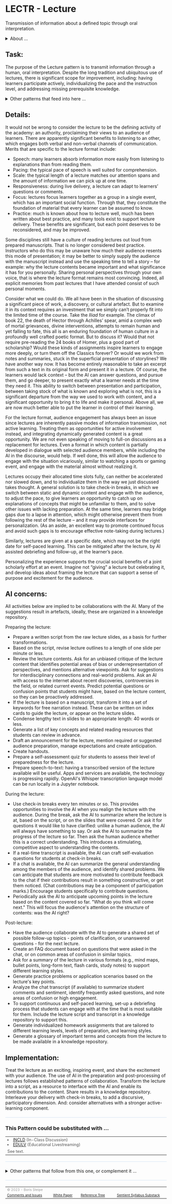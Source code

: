 <!-- template v. 2023-05-24T10:29-0400   -->
<!-- compatible with PSPEC v. 2023-05-21 -->
<style>
table {
  width: 100%;
}
</style>

# LECTR - Lecture

Transmission of information about a defined topic through oral interpretation.

<details>
  <summary>About ...</summary>
  <p>
  <table style="width:100%; font-size:75%;">
  <tr><td>Short Title: </td><td>Lecture</td></tr>
  <tr><td>Contributors: </td><td>Boris STEIPE <boris.steipe@utoronto.ca></td></tr>
  <tr><td>Schema version: </td><td>v. 2023-05-21</td></tr>
  <tr><td>Last Update: </td><td>2023-05-21T17:00-0400</td></tr>
  <tr><td>Status: </td><td>public</td></tr>
  <tr><td>Tree style: </td><td>show:TRUE; col:#E1EEE5; size:10; order:105</td></tr>
  </table>
  </p>
</details>

## Task:
The purpose of the Lecture pattern is to transmit information through a human, oral interpretation. Despite the long tradition and ubiquitous use of lectures, there is significant scope for improvement, including: having learners participate actively, individualizing the pace and the instruction level, and addressing missing prerequisite knowledge.

<details>
  <summary>Other patterns that feed into here ...</summary>

<h4>Parent:</h4>
<table style="width:100%; font-size:90%; color:#555555;">
<tr><td><li><a href="https://stsyl.github.io/PLAAI/md/ORCOM.md">ORCOM</a> (Oral Communication)</li>
</td></tr>
<tr><td><img width="980" height="1"><br/>Reference tree: IS-A relationship.</td></tr>
</table>

<h4>Is-A:</h4>
<table style="width:100%; font-size:90%; color:#555555;">
<tr><td><li><a href="https://stsyl.github.io/PLAAI/md/MODUL.md">MODUL</a> (Course Module)</li>
<li><a href="https://stsyl.github.io/PLAAI/md/ASSIG.md">ASSIG</a> (Assignment)</li>
</td></tr>
<tr><td><img width="980" height="1"><br/>Lectures are the quintessential oral communication. They can be a standalone content module, and they can be produced and evaluated as an assignment.</td></tr>
</table>

<h4>Results from:</h4>
<table style="width:100%; font-size:90%; color:#555555;">
<tr><td><li><a href="https://stsyl.github.io/PLAAI/md/CNDEV.md">CNDEV</a> (Content Development)</li>
</td></tr>
<tr><td><img width="980" height="1"><br/>Content development of lectures has many facets. It is discussed here.</td></tr>
</table>

<h4>Governed by:</h4>
<table style="width:100%; font-size:90%; color:#555555;">
<tr><td><li><a href="https://stsyl.github.io/PLAAI/md/SYLAB.md">SYLAB</a> (Syllabus)</li>
</td></tr>
<tr><td><img width="980" height="1"><br/>The syllabus is expected to contain a lecture schedule with contents outline.</td></tr>
</table>

<h4>Component of:</h4>
<table style="width:100%; font-size:90%; color:#555555;">
<tr><td><li><a href="https://stsyl.github.io/PLAAI/md/LESSN.md">LESSN</a> (Lesson)</li>
</td></tr>
<tr><td><img width="980" height="1"><br/>The actual lecture is usually only part of a lesson’s time slot.</td></tr>
</table>
</details>

## Details:
It would not be wrong to consider the lecture to be the defining activity of the academy: an authority, proclaiming their views to an audience of learners. There are apparently significant benefits to listening to an other, which engages both verbal and non-verbal channels of communication. Merits that are specific to the lecture format include:
* Speech: many learners absorb information more easily from listening to explanations than from reading them.
* Pacing: the typical pace of speech is well suited for comprehension.
* Scale: the typical length of a lecture matches our attention spans and the amount of information we can pick up at one time.
* Responsiveness: during live delivery, a lecture can adapt to learners’ questions or comments.
* Focus: lectures focus learners together as a group in a single event, which has an important social function. Through that, they constitute the foundation of material that every learner can be assumed to know.
* Practice: much is known about how to lecture well, much has been written about best practice, and many tools exist to support lecture delivery.
These benefits are significant, but each point deserves to be reconsidered, and may be improved.

Some disciplines still have a culture of reading lectures out loud from prepared manuscripts. That is no longer considered best practice. Instructors who do this may be unaware how much their audience resents this mode of presentation; it may be better to simply supply the audience with the manuscript instead and use the speaking time to tell a story – for example: why the lecture contents became important and what significance it has for you personally. Sharing personal perspectives through your own voice, that is where the lecture format remains most convincing. Indeed, all explicit memories from past lectures that I have attended consist of such personal moments.

Consider what we could do. We all have been in the situation of discussing a significant piece of work, a discovery, or cultural artefact. But to examine it in its context requires an investment that we simply can’t properly fit into the limited time of the course. Take the _Iliad_ for example. The climax of book 22, the death of Hector through Achilles’ spear, amid a complex web of mortal grievances, divine interventions, attempts to remain human and yet falling to fate, this all is an enduring foundation of human culture in a profoundly well crafted poetic format. But to discuss it? Would that not require pre-reading the 24 books of Homer, plus a good part of scholarship? Would these kinds of assignments inspire learners to engage more deeply, or turn them off the Classics forever? Or would we work from notes and summaries, stuck in the superficial presentation of storylines? We have another way now. It has become entirely reasonable to take an excerpt from such a text in its original form and present it in a lecture. Of course, the learners would lack context – but the AI can answer questions, and pursue them, and go deeper, to present exactly what a learner needs at the time they need it. This ability to switch between presentation and participation, between taking stock of what is known and exploring what is not, this is a significant departure from the way we used to work with content, and a significant opportunity to bring it to life and make it personal. Above all, we are now much better able to put the learner in control of their learning.

For the lecture format, audience engagement has always been an issue since lectures are inherently passive modes of information transmission, not active learning. Treating them as opportunities for active involvement instead, and integrating dynamically generated content is a great opportunity. We are not even speaking of moving to full-on discussions as a replacement for lectures. Even a format in which content is partially developed in dialogue with selected audience members, while including the AI in the discourse, would help. If well done, this will allow the audience to engage with the situation vicariously, similar to watching a sports or gaming event, and engage with the material almost without realizing it.

Lectures occupy their allocated time slots fully, can neither be accelerated nor slowed down, and to individualize them in the way we just discussed takes thought. A general solution is to take check-in breaks, in which we switch between static and dynamic content and engage with the audience, to adjust the pace, to give learners an opportunity to catch up on explanations of concepts that might be unfamiliar to them, and to solve other issues with lacking preparation. At the same time, learners may bridge gaps due to a lapse in attention, which might otherwise prevent them from following the rest of the lecture – and it may provide interfaces for personalization. (As an aside, an excellent way to promote continued focus and avoid such gaps is to encourage effective note-taking during lectures.)

Similarly, lectures are given at a specific date, which may not be the right date for self-paced learning. This can be mitigated after the lecture, by AI assisted debriefing and follow-up, at the learner’s pace.

Personalizing the experience supports the crucial social benefits of a joint scholarly effort at an event. Imagine not “giving” a lecture but celebrating it, and develop ideas about framing the lecture that can support a sense of purpose and excitement for the audience.

## AI concerns:
All activities below are implied to be collaborations with the AI. Many of the suggestions result in artefacts, ideally, these are organized in a knowledge repository.

Preparing the lecture:
* Prepare a written script from the raw lecture slides, as a basis for further transformations.
* Based on the script, revise lecture outlines to a length of one slide per minute or less.
* Review the lecture contents. Ask for an unbiased critique of the lecture content that identifies potential areas of bias or underrepresentation of perspectives, and mentions alternative viewpoints. Ask for suggestions for interdisciplinary connections and real-world problems. Ask an AI with access to the internet about recent discoveries, controversies in the field, or related current events. Predict potential questions or confusion points that students might have, based on the lecture content, so they can be proactively addressed.
* If the lecture is based on a manuscript, transform it into a set of keywords for free narration instead. These can be written on index cards to guide the lecture, or appear on the lecture slides.
* Condense lengthy text in slides to an appropriate length: 40 words or less.
* Generate a list of key concepts and related reading resources that students can review in advance.
* Draft an announcement for the lecture, mention required or suggested audience preparation, manage expectations and create anticipation.
* Create handouts.
* Prepare a self-assessment quiz for students to assess their level of preparedness for the lecture.
* Prepare speech-to-text: having a transcribed version of the lecture available will be useful. Apps and services are available, the technology is progressing rapidly. OpenAI's Whisper transcription language model can be run locally in a Jupyter notebook.

During the lecture:
* Use check-in breaks every ten minutes or so. This provides opportunities to involve the AI when you realign the lecture with the audience. During the break, ask the AI to summarize where the lecture is at, based on the script, or on the slides that were covered. Or ask it for questions it would like to have clarified: unlike a human audience, the AI will always have something to say. Or ask the AI to summarize the progress of the lecture so far. Then ask the human audience whether this is a correct understanding. This introduces a stimulating, competitive aspect to understanding the contents.
* If a real-time transcript is available, the AI can craft self-evaluation questions for students at check-in breaks.
* If a chat is available, the AI can summarize  the  general understanding among the members of the audience, and identify shared problems. We can anticipate that students are more motivated to contribute feedback to the chat if their contributions result in something constructive, or get them noticed. (Chat contributions may be a component of participation marks.) Encourage students specifically to contribute questions.
* Periodically ask the AI to anticipate upcoming points in the lecture based on the content covered so far. "What do you think will come next." This will focus the audience's attention on the structure of contents: was the AI right?

Post-lecture:
* Have the audience collaborate with the AI to generate a shared set of possible follow-up topics - points of clarification, or unanswered questions - for the next lecture.
* Create an FAQ document based on questions that were asked in the chat, or on common areas of confusion in similar topics.
* Ask for a summary of the lecture in various formats (e.g., mind maps, bullet points, long-form text, flash cards, study notes) to support different learning styles.
* Generate practice problems or application scenarios based on the lecture's key points.
* Analyze the chat transcript (if available) to summarize student comments and sentiment, identify frequently asked questions, and note areas of confusion or high engagement.
* To support continuous and self-paced learning, set-up a debriefing process that students can engage with at the time that is most suitable for them. Include the lecture script and transcript in a knowledge repository to support this.
* Generate individualized homework assignments that are tailored to different learning levels, levels of preparation, and learning styles.
* Generate a glossary of important terms and concepts from the lecture to be made available in a knowledge repository.


## Implementation:
Treat the lecture as an exciting, inspiring event, and share the excitement with your audience. The use of AI in the preparation and post-processing of lectures follows established patterns of collaboration. Transform the lecture into a script, as a resource to interface with the AI and enable its contributions to the content. Share results in a knowledge repository. Interleave your delivery with check-in breaks, to add a discursive, participatory dimension. And: consider alternatives with a stronger active-learning component.

<hr style="height: 1px; background:#cee0f2; margin: 20px 0;"/>

### This Pattern could be substituted with ...
<table style="font-size:90%; color:#555555;">
<tr><td><li><a href="https://stsyl.github.io/PLAAI/md/INCLD.md">INCLD</a> (In-Class Discussion)</li>
<li><a href="https://stsyl.github.io/PLAAI/md/EDULV.md">EDULV</a> (Educational Livestreaming)</li>
</td></tr>
<tr><td><img width="980" height="1"><br/>See text.</td></tr>
</table>

<!-- FIGURE.URL -->
<!--  FIGURE.CAPTION -->

<hr style="height: 1px; background:#cee0f2; margin: 20px 0;"/>

<details>
  <summary>Other patterns that follow from this one, or complement it ...</summary>

<h4>Components and Augmenting Patterns:</h4>
<table style="width:100%; font-size:90%; color:#555555;">
<tr><td><li><a href="https://stsyl.github.io/PLAAI/md/EDCNT.md">EDCNT</a> (Educational Content)</li>
<li><a href="https://stsyl.github.io/PLAAI/md/AIWRI.md">AIWRI</a> (AI Writing Tasks)</li>
<li><a href="https://stsyl.github.io/PLAAI/md/AIDSC.md">AIDSC</a> (AI Discourse)</li>
<li><a href="https://stsyl.github.io/PLAAI/md/AITTR.md">AITTR</a> (AI Tutoring)</li>
<li><a href="https://stsyl.github.io/PLAAI/md/KNREP.md">KNREP</a> (Knowledge Repositories)</li>
</td></tr>
<tr><td><img width="980" height="1"><br/>See text.</td></tr>
</table>

<h4>Alternative Forms or Modes:</h4>
<table style="width:100%; font-size:90%; color:#555555;">
<tr><td><img width="980" height="1"><br/></td></tr>
</table>

<h4>Following Patterns, Results, or Outcomes:</h4>
<table style="width:100%; font-size:90%; color:#555555;">
<tr><td><li><a href="https://stsyl.github.io/PLAAI/md/ASSIG.md">ASSIG</a> (Assignment)</li>
<li><a href="https://stsyl.github.io/PLAAI/md/TUTAL.md">TUTAL</a> (Tutorial)</li>
</td></tr>
<tr><td><img width="980" height="1"><br/>Lecture - Tutorial - Assignment - Assessment is a frequently employed process pattern.</td></tr>
</table>

</details>

<hr style="height: 1px; background:#cee0f2; margin: 20px 0;"/>

<table style="width:100%; font-size:75%; color:#999999;">
<tr><td colspan="4"><img width="980" height="1"><br/>© 2023 - Boris Steipe</td></tr>
<tr>
<td><a href="https://github.com/stSyl/PLAAI">Comments and Issues</a></td>
<td><a href="https://tinyurl.com/PLAAI-wp">White Paper</a></td>
<td><a href="https://stsyl.github.io/PLAAI/PLAAI-reference.html">Reference Tree</a></td>
<td><a href="https://sentientsyllabus.substack.com">Sentient Syllabus Substack</a></td>
</tr>
</table>

<!-- END-->

